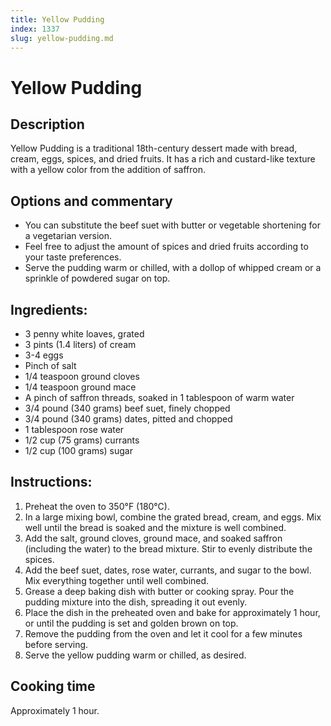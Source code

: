 ```yaml
---
title: Yellow Pudding
index: 1337
slug: yellow-pudding.md
---
```


# Yellow Pudding

## Description
Yellow Pudding is a traditional 18th-century dessert made with bread, cream, eggs, spices, and dried fruits. It has a rich and custard-like texture with a yellow color from the addition of saffron.

## Options and commentary
- You can substitute the beef suet with butter or vegetable shortening for a vegetarian version.
- Feel free to adjust the amount of spices and dried fruits according to your taste preferences.
- Serve the pudding warm or chilled, with a dollop of whipped cream or a sprinkle of powdered sugar on top.

## Ingredients:
- 3 penny white loaves, grated
- 3 pints (1.4 liters) of cream
- 3-4 eggs
- Pinch of salt
- 1/4 teaspoon ground cloves
- 1/4 teaspoon ground mace
- A pinch of saffron threads, soaked in 1 tablespoon of warm water
- 3/4 pound (340 grams) beef suet, finely chopped
- 3/4 pound (340 grams) dates, pitted and chopped
- 1 tablespoon rose water
- 1/2 cup (75 grams) currants
- 1/2 cup (100 grams) sugar

## Instructions:
1. Preheat the oven to 350°F (180°C).
2. In a large mixing bowl, combine the grated bread, cream, and eggs. Mix well until the bread is soaked and the mixture is well combined.
3. Add the salt, ground cloves, ground mace, and soaked saffron (including the water) to the bread mixture. Stir to evenly distribute the spices.
4. Add the beef suet, dates, rose water, currants, and sugar to the bowl. Mix everything together until well combined.
5. Grease a deep baking dish with butter or cooking spray. Pour the pudding mixture into the dish, spreading it out evenly.
6. Place the dish in the preheated oven and bake for approximately 1 hour, or until the pudding is set and golden brown on top.
7. Remove the pudding from the oven and let it cool for a few minutes before serving.
8. Serve the yellow pudding warm or chilled, as desired.

## Cooking time
Approximately 1 hour.